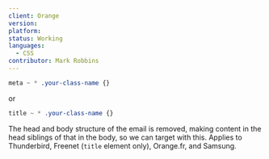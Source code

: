 ```yaml
---
client: Orange
version:
platform:
status: Working
languages:
  - CSS
contributor: Mark Robbins
---
```


```css
meta ~ * .your-class-name {}
```

or

```css
title ~ * .your-class-name {}
```

The head and body structure of the email is removed, making content in the head siblings of that in the body, so we can target with this. Applies to Thunderbird, Freenet (`title` element only), Orange.fr, and Samsung.
